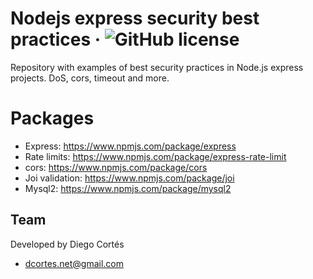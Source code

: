 # Nodejs express security best practices &middot; ![GitHub license](https://img.shields.io/badge/license-MIT-blue.svg)

Repository with examples of best security practices in Node.js express projects. DoS, cors, timeout and more.

# Packages

* Express: https://www.npmjs.com/package/express
* Rate limits: https://www.npmjs.com/package/express-rate-limit
* cors: https://www.npmjs.com/package/cors
* Joi validation: https://www.npmjs.com/package/joi
* Mysql2: https://www.npmjs.com/package/mysql2
## Team

Developed by Diego Cortés

* dcortes.net@gmail.com